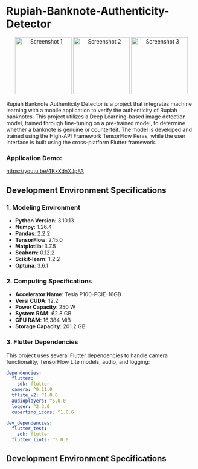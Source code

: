 # Rupiah-Banknote-Authenticity-Detector

<p align="center">
  <img src="real_fake_rupiah/assets/images/Mockup%20Start%20App.png" alt="Screenshot 1" width="150"/>
  <img src="real_fake_rupiah/assets/images/Mockup%20Asli.png" alt="Screenshot 2" width="150"/>
  <img src="real_fake_rupiah/assets/images/Mockup%20Palsu.png" alt="Screenshot 3" width="150"/>
</p>

Rupiah Banknote Authenticity Detector is a project that integrates machine learning with a mobile application to verify the authenticity of Rupiah banknotes. This project utilizes a Deep Learning-based image detection model, trained through fine-tuning on a pre-trained model, to determine whether a banknote is genuine or counterfeit. The model is developed and trained using the High-API Framework TensorFlow Keras, while the user interface is built using the cross-platform Flutter framework.

### Application Demo:
https://youtu.be/4KxXdnXJpFA

## Development Environment Specifications

### 1. Modeling Environment
- **Python Version**: 3.10.13
- **Numpy**: 1.26.4
- **Pandas**: 2.2.2
- **TensorFlow**: 2.15.0
- **Matplotlib**: 3.7.5
- **Seaborn**: 0.12.2
- **Scikit-learn**: 1.2.2
- **Optuna**: 3.6.1

### 2. Computing Specifications
- **Accelerator Name**: Tesla P100-PCIE-16GB
- **Versi CUDA**: 12.2
- **Power Capacity**: 250 W
- **System RAM**: 62.8 GB
- **GPU RAM**: 16,384 MiB
- **Storage Capacity**: 201.2 GB

### 3. Flutter Dependencies
This project uses several Flutter dependencies to handle camera functionality, TensorFlow Lite models, audio, and logging:
```yaml
dependencies:
  flutter:
    sdk: flutter
  camera: ^0.11.0
  tflite_v2: ^1.0.0
  audioplayers: ^6.0.0
  logger: ^2.3.0
  cupertino_icons: ^1.0.6

dev_dependencies:
  flutter_test:
    sdk: flutter
  flutter_lints: ^3.0.0
```

## Development Environment Specifications


